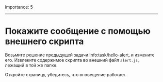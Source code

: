 importance: 5

---

# Покажите сообщение с помощью внешнего скрипта

Возьмите решение предыдущей задачи <info:task/hello-alert>, и измените его. Извлеките содержимое скрипта во внешний файл `alert.js`, лежащий в той же папке.

Откройте страницу, убедитесь, что оповещение работает.
